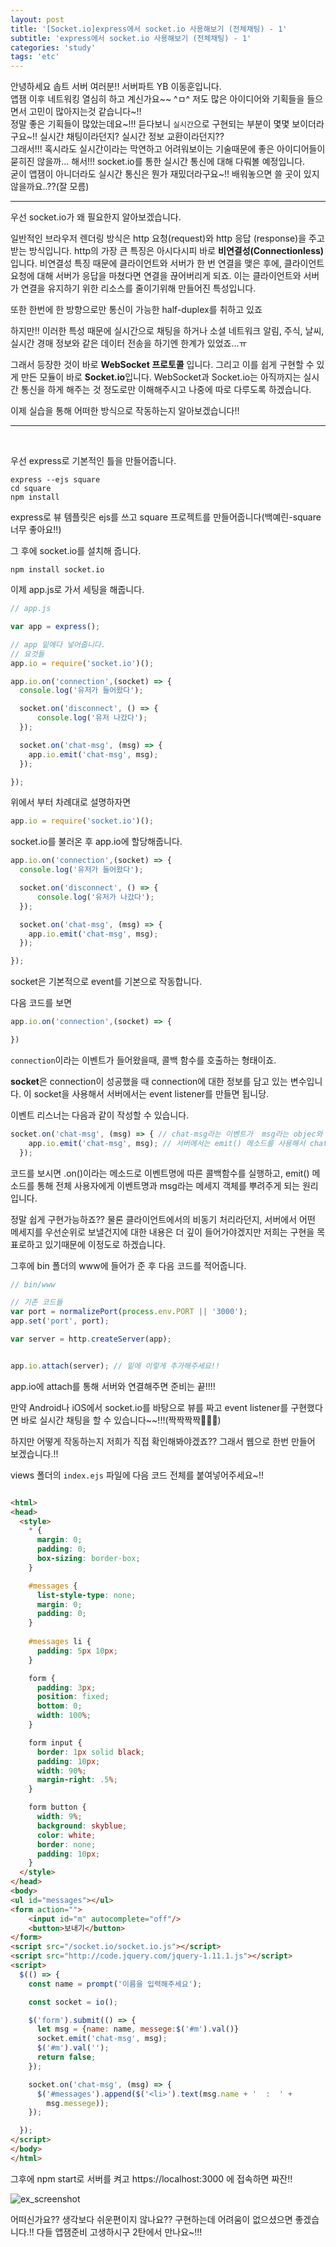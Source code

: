 ```yaml
---
layout: post
title: '[Socket.io]express에서 socket.io 사용해보기 (전체채팅) - 1'
subtitle: 'express에서 socket.io 사용해보기 (전체채팅) - 1'
categories: 'study'
tags: 'etc'
---
```


안녕하세요 솝트 서버 여러분!! 서버파트 YB 이동훈입니다.  
앱잼 이후 네트워킹 열심히 하고 계신가요~~ ^ㅁ^ 저도 많은 아이디어와 기획들을 들으면서 고민이 많아지는것 같습니다~!!  
정말 좋은 기획들이 많았는데요~!!! 듣다보니 ``실시간``으로 구현되는 부분이 몇몇 보이더라구요~!! 실시간 채팅이라던지? 실시간 정보 교환이라던지??  
그래서!!! 혹시라도 실시간이라는 막연하고 어려워보이는 기술때문에 좋은 아이디어들이 묻히진 않을까... 해서!!! socket.io를 통한 실시간 통신에 대해 다뤄볼 예정입니다.  
굳이 앱잼이 아니더라도 실시간 통신은 뭔가 재밌더라구요~!! 배워놓으면 쓸 곳이 있지 않을까요..??(잘 모름)

---

우선 socket.io가 왜 필요한지 알아보겠습니다.  

일반적인 브라우저 렌더링 방식은 http 요청(request)와 http 응답 (response)을 주고 받는 방식입니다. http의 가장 큰 특징은 아시다시피 바로 **비연결성(Connectionless)** 입니다.
비연결성 특징 때문에 클라이언트와 서버가 한 번 연결을 맺은 후에, 클라이언트 요청에 대해 서버가 응답을 마쳤다면 연결을 끊어버리게 되죠. 이는 클라이언트와 서버가 연결을 유지하기 위한 리소스를 줄이기위해 만들어진 특성입니다.

또한 한번에 한 방향으로만 통신이 가능한 half-duplex를 취하고 있죠

하지만!! 이러한 특성 때문에 실시간으로 채팅을 하거나 소셜 네트워크 알림, 주식, 날씨, 실시간 경매 정보와 같은 데이터 전송을 하기엔 한계가 있었죠...ㅠ

그래서 등장한 것이 바로 **WebSocket 프로토콜** 입니다. 그리고 이를 쉽게 구현할 수 있게 만든 모듈이 바로 **Socket.io**입니다. WebSocket과 Socket.io는 아직까지는 실시간 통신을 하게 해주는 것 정도로만 이해해주시고 나중에 따로 다루도록 하겠습니다.

이제 실습을 통해 어떠한 방식으로 작동하는지 알아보겠습니다!!


---

<br>

우선 express로 기본적인 틀을 만들어줍니다.

```
express --ejs square 
cd square
npm install
```

express로 뷰 템플릿은 ejs를 쓰고 square 프로젝트를 만들어줍니다(백예린-square 너무 좋아요!!)

그 후에 socket.io를 설치해 줍니다.

```
npm install socket.io
```

이제 app.js로 가서 세팅을 해줍니다.


```js
// app.js

var app = express();

// app 밑에다 넣어줍니다.
// 요것들 
app.io = require('socket.io')();

app.io.on('connection',(socket) => {
  console.log('유저가 들어왔다');

  socket.on('disconnect', () => {
      console.log('유저 나갔다');
  });

  socket.on('chat-msg', (msg) => {
    app.io.emit('chat-msg', msg);
  });

});
```

위에서 부터 차례대로 설명하자면

```js
app.io = require('socket.io')();
```

socket.io를 불러온 후 app.io에 할당해줍니다.

```js
app.io.on('connection',(socket) => {
  console.log('유저가 들어왔다');

  socket.on('disconnect', () => {
      console.log('유저가 나갔다');
  });

  socket.on('chat-msg', (msg) => {
    app.io.emit('chat-msg', msg);
  });

});
```

socket은 기본적으로 event를 기본으로 작동합니다.

다음 코드를 보면 

```js
app.io.on('connection',(socket) => {

})
```
``connection``이라는 이벤트가 들어왔을때, 콜백 함수를 호출하는 형태이죠.

**socket**은 connection이 성공했을 때 connection에 대한 정보를 담고 있는 변수입니다. 이 socket을 사용해서 서버에서는 event listener를 만들면 됩니당.

이벤트 리스너는 다음과 같이 작성할 수 있습니다.

```js
socket.on('chat-msg', (msg) => { // chat-msg라는 이벤트가  msg라는 objec와 함께 들어오면 
    app.io.emit('chat-msg', msg); // 서버에서는 emit() 메소드를 사용해서 chat-msg라는 이벤트로 동일한 내용을 전체 사용자에게 뿌려줍니다.
  });
```

코드를 보시면 .on()이라는 메소드로 이벤트명에 따른 콜백함수를 실행하고, emit() 메소드를 통해 전체 사용자에게 이벤트명과 msg라는 메세지 객체를 뿌려주게 되는 원리입니다.

정말 쉽게 구현가능하죠?? 물론 클라이언트에서의 비동기 처리라던지, 서버에서 어떤 메세지를 우선순위로 보낼건지에 대한 내용은 더 깊이 들어가야겠지만 저희는 구현을 목표로하고 있기때문에 이정도로 하겠습니다.

그후에 bin 폴더의 www에 들어가 준 후 다음 코드를 적어줍니다.

```js
// bin/www

// 기존 코드들
var port = normalizePort(process.env.PORT || '3000');
app.set('port', port);

var server = http.createServer(app);


app.io.attach(server); // 밑에 이렇게 추가해주세요!!
```

app.io에 attach를 통해 서버와 연결해주면 준비는 끝!!!!

만약 Android나 iOS에서 socket.io를 바탕으로 뷰를 짜고 event listener를 구현했다면 바로 실시간 채팅을 할 수 있습니다~~!!!(짝짝짝짝👏👏👏)

하지만 어떻게 작동하는지 저희가 직접 확인해봐야겠죠?? 그래서 웹으로 한번 만들어 보겠습니다.!! 

views 폴더의 ``index.ejs`` 파일에 다음 코드 전체를 붙여넣어주세요~!!

```html

<html>
<head>
  <style>
    * {
      margin: 0;
      padding: 0;
      box-sizing: border-box;
    }

    #messages {
      list-style-type: none;
      margin: 0;
      padding: 0;
    }
  
    #messages li {
      padding: 5px 10px;
    }

    form {
      padding: 3px;
      position: fixed;
      bottom: 0;
      width: 100%;
    }

    form input {
      border: 1px solid black;
      padding: 10px;
      width: 90%;
      margin-right: .5%;
    }

    form button {
      width: 9%;
      background: skyblue;
      color: white;
      border: none;
      padding: 10px;
    }
  </style>
</head>
<body>
<ul id="messages"></ul>
<form action="">
    <input id="m" autocomplete="off"/>
    <button>보내기</button>
</form>
<script src="/socket.io/socket.io.js"></script>
<script src="http://code.jquery.com/jquery-1.11.1.js"></script>
<script>
  $(() => {
    const name = prompt('이름을 입력해주세요');

    const socket = io();

    $('form').submit(() => {
      let msg = {name: name, messege:$('#m').val()} 
      socket.emit('chat-msg', msg);
      $('#m').val('');
      return false;
    });

    socket.on('chat-msg', (msg) => {
      $('#messages').append($('<li>').text(msg.name + '  :  ' +
        msg.messege));
    });

  });
</script>
</body>
</html>
```

그후에 npm start로 서버를 켜고 https://localhost:3000 에 접속하면 짜잔!!

![ex_screenshot](/assets/img/posts/socket.png)

어떠신가요?? 생각보다 쉬운편이지 않나요?? 구현하는데 어려움이 없으셨으면 좋겠습니다.!! 다들 앱잼준비 고생하시구 2탄에서 만나요~!!!